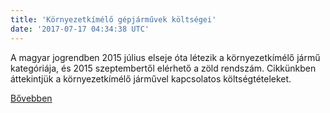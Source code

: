 ```yaml
---
title: 'Környezetkímélő gépjárművek költségei'
date: '2017-07-17 04:34:38 UTC'
---
```


A magyar jogrendben 2015 július elseje óta létezik a környezetkímélő jármű kategóriája, és 2015 szeptembertől elérhető a zöld rendszám. Cikkünkben áttekintjük a környezetkímélő járművel kapcsolatos költségtételeket.


[Bővebben](http://ift.tt/2tht90Z)
